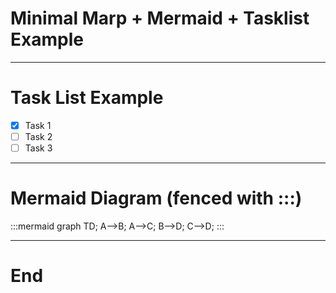 # Minimal Marp + Mermaid + Tasklist Example

---

# Task List Example

- [x] Task 1
- [ ] Task 2
- [ ] Task 3

---

# Mermaid Diagram (fenced with :::)

:::mermaid
graph TD;
    A-->B;
    A-->C;
    B-->D;
    C-->D;
:::

---

# End
